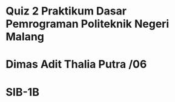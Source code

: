 # Quiz 2 Praktikum Dasar Pemrograman Politeknik Negeri Malang
# Dimas Adit Thalia Putra /06
# SIB-1B
